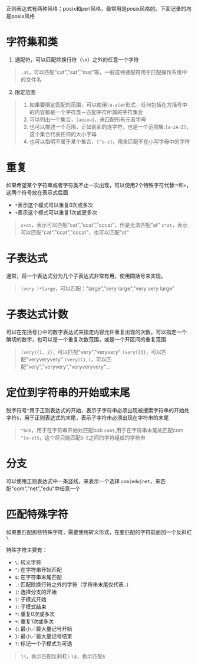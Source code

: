 正则表达式有两种风格：posix和perl风格，最常用是posix风格的。下面记录的均是posix风格

# 字符集和类

1. 通配符，可以匹配除换行符（`\n`）之外的任意一个字符
>`.at`，可以匹配"cat","sat","mat"等，一般这种通配符用于匹配操作系统中的文件名

2. 限定范围
> 1. 如果要限定匹配的范围，可以使用`[a-z]at`形式，任何包括在方括号中的内容都是一个字符类－匹配字符所属的字符集合
>2. 可以列出一个集合，`[aeiou]`，来匹配所有元音字母
>3. 也可以描述一个范围，正如前面的连字符，也是一个范围集:`[a-zA-Z]`，这个集合代表任何的大小字母
>4. 也可以指明不属于某个集合，`[^a-z]`，用来匹配不在小写字母中的字符

# 重复

如果希望某个字符串或者字符类不止一次出现，可以使用2个特殊字符代替:`*`和`+`，这两个符号放在表示式后面
- `*`表示这个模式可以重复0次或多次
- `+`表示这个模式可以重复1次或更多次

>`c+at`，表示可以匹配"cat","ccat","cccat"，但是无法匹配"at"
`c*at`，表示可以匹配"cat","ccat","cccat"，也可以匹配"at"

# 子表达式
通常，将一个表达式分为几个子表达式非常有用，使用圆括号来实现。

>`(very )*large`，可以匹配："large","very large","very very large"

# 子表达式计数
可以在花括号`{}`中的数字表达式来指定内容允许重复出现的次数。可以指定一个确切的数字，也可以是一个重复次数范围，或是一个开区间的重复范围

>`(very){1, 2}`，可以匹配"very","veryvery"
`(very){3}`，可以匹配"veryveryvery"
`(very)(1,)`，可以匹配"very","veryvery","veryveryvery"...

# 定位到字符串的开始或末尾
脱字符号`^`用于正则表达式的开始，表示子字符串必须出现被搜索字符串的开始处
字符`$`，用于正则表达式的末尾，表示子字符串必须出现在字符串的末尾

> `^bob`，用于在字符串开始处匹配bob
> `com$`,用于在字符串末尾处匹配com
> `^[a-z]$`，这个将只能匹配a-z之间的字符组成的字符串

# 分支
可以使用正则表达式中一条竖线，来表示一个选择
`com|edu|net`，来匹配"com","net","edu"中任意一个

# 匹配特殊字符
如果要匹配那些特殊字符，需要使用转义形式，在要匹配的字符前面加一个反斜杠`\`

特殊字符主要有：
- `\`: 转义字符
- `^`: 在字符串开始匹配
- `$`: 在字符串末尾匹配
- `.`: 匹配除换行符之外的字符（字符串末尾仅代表`.`）
- `|`: 选择分支的开始
- `(`: 子模式开始
- `)`: 子模式结束
- `*`: 重复0次或多次
- `+`: 重复1次或多次
- `{`: 最小／最大量记号开始
- `}`: 最小／最大量记号结束
- `?`: 标记一个子模式为可选

> `\\`，表示匹配反斜杠`\`
> `\$`，表示匹配`$`
